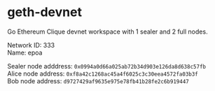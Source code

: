 # geth-devnet
Go Ethereum Clique devnet workspace with 1 sealer and 2 full nodes.

Network ID: 333  
Name: epoa

Sealer node adddress: `0x0994a0d66a025ab72b34d903e126da8d638c57fb`  
Alice node address: `0xf8a42c1268ac45a4f6025c3c30eea4572fa03b3f`  
Bob node address: `d9727429af9635e975e78fb41b28fe2c6b919447`  
